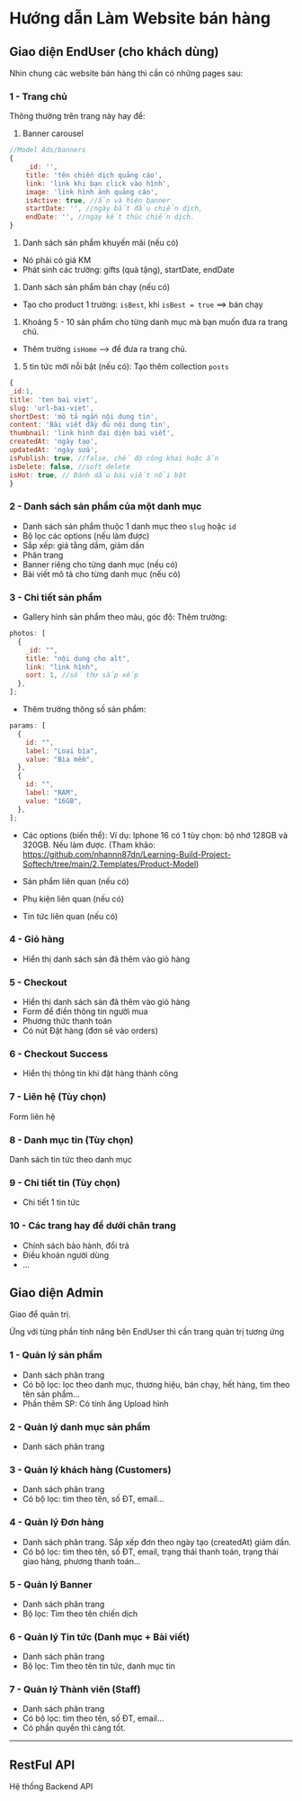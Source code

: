 # Hướng dẫn Làm Website bán hàng

## Giao diện EndUser (cho khách dùng)

Nhìn chung các website bán hàng thì cần có những pages sau:

### 1 - Trang chủ

Thông thường trên trang này hay để:

1. Banner carousel

```js
//Model Ads/banners
{
    _id: '',
    title: 'tên chiến dịch quảng cáo',
    link: 'link khi bạn click vào hình',
    image: 'link hình ảnh quảng cáo',
    isActive: true, //ẩn và hiện banner
    startDate: '', //ngày bắt đầu chiến dịch,
    endDate: '', //ngày kết thúc chiến dịch.
}
```

1. Danh sách sản phẩm khuyến mãi (nếu có)

- Nó phải có giá KM
- Phát sinh các trường: gifts (quà tặng), startDate, endDate

1. Danh sách sản phẩm bán chạy (nếu có)

- Tạo cho product 1 trường: `isBest`, khi `isBest = true` ==> bán chạy

1. Khoảng 5 - 10 sản phẩm cho từng danh mục mà bạn muốn đưa ra trang chủ.

- Thêm trường `isHome` --> để đưa ra trang chủ.

1. 5 tin tức mới nỗi bật (nếu có): Tạo thêm collection `posts`

```js
{
_id:1,
title: 'ten bai viet',
slug: 'url-bai-viet',
shortDest: 'mô tả ngắn nội dung tin',
content: 'Bài viết đầy đủ nội dung tin',
thumbnail: 'link hình đại diện bài viết',
createdAt: 'ngày tạo',
updatedAt: 'ngày sửa',
isPublish: true, //false, chế độ công khai hoặc ẩn
isDelete: false, //soft delete
isHot: true, // Đánh dấu bài viết nổi bật
}
```

### 2 - Danh sách sản phẩm của một danh mục

- Danh sách sản phẩm thuộc 1 danh mục theo `slug` hoặc `id`
- Bộ lọc các options (nếu làm được)
- Sắp xếp: giá tằng dầm, giảm dần
- Phân trang
- Banner riêng cho từng danh mục (nếu có)
- Bài viết mô tả cho từng danh mục (nếu có)

### 3 - Chi tiết sản phẩm

- Gallery hình sản phẩm theo màu, góc độ: Thêm trường:

```js
photos: [
  {
    _id: "",
    title: "nội dung cho alt",
    link: "link hình",
    sort: 1, //số thự sắp xếp
  },
];
```

- Thêm trường thông số sản phẩm:

```js
params: [
  {
    id: "",
    label: "Loại bìa",
    value: "Bìa mềm",
  },
  {
    id: "",
    label: "RAM",
    value: "16GB",
  },
];
```

- Các options (biến thể): Ví dụ: Iphone 16 có 1 tùy chọn: bộ nhớ 128GB và 320GB. Nếu làm được. (Tham khảo: https://github.com/nhannn87dn/Learning-Build-Project-Softech/tree/main/2.Templates/Product-Model)

- Sản phẩm liên quan (nếu có)
- Phụ kiện liên quan (nếu có)
- Tin tức liên quan (nếu có)

### 4 - Giỏ hàng

- Hiển thị danh sách sản đã thêm vào giỏ hàng

### 5 - Checkout

- Hiển thị danh sách sản đã thêm vào giỏ hàng
- Form để điền thông tin người mua
- Phương thức thanh toán
- Có nút Đặt hàng (đơn sẽ vào orders)

### 6 - Checkout Success

- Hiển thị thông tin khi đặt hàng thành công

### 7 - Liên hệ (Tùy chọn)

Form liên hệ

### 8 - Danh mục tin (Tùy chọn)

Danh sách tin tức theo danh mục

### 9 - Chi tiết tin (Tùy chọn)

- Chi tiết 1 tin tức

### 10 - Các trang hay để dưới chân trang

- Chính sách bảo hành, đổi trả
- Điều khoản người dùng
- ...

## Giao diện Admin

Giao để quản trị.

Ứng với từng phần tính năng bên EndUser thì cần trang quản trị tương ứng

### 1 - Quản lý sản phẩm

- Danh sách phân trang
- Có bộ lọc: lọc theo danh mục, thương hiệu, bán chạy, hết hàng, tìm theo tên sản phẩm...
- Phần thêm SP: Có tính ăng Upload hình

### 2 - Quản lý danh mục sản phẩm

- Danh sách phân trang

### 3 - Quản lý khách hàng (Customers)

- Danh sách phân trang
- Có bộ lọc: tìm theo tên, số ĐT, email...

### 4 - Quản lý Đơn hàng

- Danh sách phân trang. Sắp xếp đơn theo ngày tạo (createdAt) giảm dần.
- Có bộ lọc: tìm theo tên, số ĐT, email, trạng thái thanh toán, trạng thái giao hàng, phương thanh toán...

### 5 - Quản lý Banner

- Danh sách phân trang
- Bộ lọc: Tìm theo tên chiến dịch

### 6 - Quản lý Tin tức (Danh mục + Bài viết)

- Danh sách phân trang
- Bộ lọc: Tìm theo tên tin tức, danh mục tin

### 7 - Quản lý Thành viên (Staff)

- Danh sách phân trang
- Có bộ lọc: tìm theo tên, số ĐT, email...
- Có phần quyền thì càng tốt.

---

## RestFul API

Hệ thống Backend API
